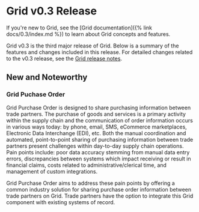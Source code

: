 # Grid v0.3 Release

<!--
  Copyright 2018-2022 Cargill Incorporated
  Licensed under Creative Commons Attribution 4.0 International License
  https://creativecommons.org/licenses/by/4.0/
-->

If you're new to Grid, see the [Grid documentation]({% link docs/0.3/index.md %})
to learn about Grid concepts and features.

Grid v0.3 is the third major release of Grid. Below is a summary of the
features and changes included in this release. For detailed changes related to
the v0.3 release, see the [Grid release notes](https://github.com/hyperledger/grid/blob/0-3/RELEASE_NOTES.md).

## New and Noteworthy

### Grid Puchase Order

Grid Purchase Order is designed to share purchasing information between trade
partners. The purchase of goods and services is a primary activity within the
supply chain and the communication of order information occurs in various ways
today: by phone, email, SMS, eCommerce marketplaces, Electronic Data
Interchange (EDI), etc. Both the manual coordination and automated,
point-to-point sharing of purchasing information between trade partners present
challenges within day-to-day supply chain operations. Pain points include: poor
data accuracy stemming from manual data entry errors, discrepancies between
systems which impact receiving or result in financial claims, costs related to
administrative/clerical time, and management of custom integrations.

Grid Purchase Order aims to address these pain points by offering a common
industry solution for sharing purchase order information between trade partners
on Grid. Trade partners have the option to integrate this Grid component with
existing systems of record.
